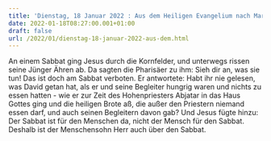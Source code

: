 ```yaml
---
title: 'Dienstag, 18 Januar 2022 : Aus dem Heiligen Evangelium nach Markus - Mk 2,23-28.'
date: 2022-01-18T08:27:00.001+01:00
draft: false
url: /2022/01/dienstag-18-januar-2022-aus-dem.html
---
```


An einem Sabbat ging Jesus durch die Kornfelder, und unterwegs rissen seine Jünger Ähren ab. Da sagten die Pharisäer zu ihm: Sieh dir an, was sie tun! Das ist doch am Sabbat verboten. Er antwortete: Habt ihr nie gelesen, was David getan hat, als er und seine Begleiter hungrig waren und nichts zu essen hatten - wie er zur Zeit des Hohenpriesters Abjatar in das Haus Gottes ging und die heiligen Brote aß, die außer den Priestern niemand essen darf, und auch seinen Begleitern davon gab? Und Jesus fügte hinzu: Der Sabbat ist für den Menschen da, nicht der Mensch für den Sabbat. Deshalb ist der Menschensohn Herr auch über den Sabbat.